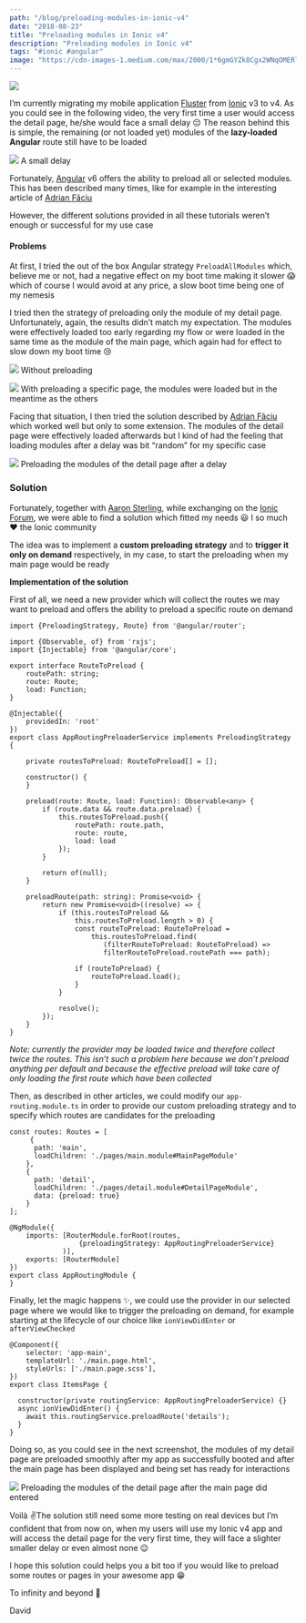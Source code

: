 ```yaml
---
path: "/blog/preloading-modules-in-ionic-v4"
date: "2018-08-23"
title: "Preloading modules in Ionic v4"
description: "Preloading modules in Ionic v4"
tags: "#ionic #angular"
image: "https://cdn-images-1.medium.com/max/2000/1*6gmGYZk8Cgx2WNqOMERlLA.jpeg"
---
```


![](https://cdn-images-1.medium.com/max/2000/1*6gmGYZk8Cgx2WNqOMERlLA.jpeg)

I’m currently migrating my mobile application [Fluster](https://fluster.io/) from [Ionic](https://ionicframework.com/) v3 to v4. As you could see in the following video, the very first time a user would access the detail page, he/she would face a small delay 😔 The reason behind this is simple, the remaining (or not loaded yet) modules of the **lazy-loaded Angular** route still have to be loaded

![](https://cdn-images-1.medium.com/max/1600/1*Uu2ONN9g4VTqkcfzmV5sXw.gif)
<span class="figcaption_hack">A small delay</span>

Fortunately, [Angular](https://angular.io/) v6 offers the ability to preload all or selected modules. This has been described many times, like for example in the interesting article of [Adrian Fâciu](https://medium.com/@adrianfaciu/custom-preloading-strategy-for-angular-modules-b3b5c873681a)

However, the different solutions provided in all these tutorials weren’t enough or successful for my use case

#### Problems

At first, I tried the out of the box Angular strategy `PreloadAllModules` which, believe me or not, had a negative effect on my boot time making it slower 😱 which of course I would avoid at any price, a slow boot time being one of my nemesis

I tried then the strategy of preloading only the module of my detail page. Unfortunately, again, the results didn’t match my expectation. The modules were effectively loaded too early regarding my flow or were loaded in the same time as the module of the main page, which again had for effect to slow down my boot time 😢

![](https://thepracticaldev.s3.amazonaws.com/i/0129tfgjf4i8hgc3mfvv.png)
<span class="figcaption_hack">Without preloading</span>

![](https://thepracticaldev.s3.amazonaws.com/i/bo40x3m3ytmm8j49q43l.png)
<span class="figcaption_hack">With preloading a specific page, the modules were loaded but in the meantime as the others</span>

Facing that situation, I then tried the solution described by [Adrian Fâciu](https://medium.com/@adrianfaciu) which worked well but only to some extension. The modules of the detail page were effectively loaded afterwards but I kind of had the feeling that loading modules after a delay was bit “random” for my specific case

![](https://thepracticaldev.s3.amazonaws.com/i/0y0z0f845mqx67y98wy0.png)
<span class="figcaption_hack">Preloading the modules of the detail page after a delay</span>

### Solution

Fortunately, together with [Aaron Sterling](https://github.com/Aaron-Sterling), while exchanging on the [Ionic Forum](https://forum.ionicframework.com/t/v4-preloadmodules/137984), we were able to find a solution which fitted my needs 😃 I so much ❤️ the Ionic community

The idea was to implement a **custom preloading strategy** and to **trigger it only on demand** respectively, in my case, to start the preloading when my main page would be ready

**Implementation of the solution**

First of all, we need a new provider which will collect the routes we may want to preload and offers the ability to preload a specific route on demand

```
import {PreloadingStrategy, Route} from '@angular/router';

import {Observable, of} from 'rxjs';
import {Injectable} from '@angular/core';

export interface RouteToPreload {
    routePath: string;
    route: Route;
    load: Function;
}

@Injectable({
    providedIn: 'root'
})
export class AppRoutingPreloaderService implements PreloadingStrategy {

    private routesToPreload: RouteToPreload[] = [];

    constructor() {
    }

    preload(route: Route, load: Function): Observable<any> {
        if (route.data && route.data.preload) {
            this.routesToPreload.push({
                routePath: route.path,
                route: route,
                load: load
            });
        }

        return of(null);
    }

    preloadRoute(path: string): Promise<void> {
        return new Promise<void>((resolve) => {
            if (this.routesToPreload &&
                this.routesToPreload.length > 0) {
                const routeToPreload: RouteToPreload =
                    this.routesToPreload.find(
                       (filterRouteToPreload: RouteToPreload) =>
                       filterRouteToPreload.routePath === path);

                if (routeToPreload) {
                    routeToPreload.load();
                }
            }

            resolve();
        });
    }
}
```

_Note: currently the provider may be loaded twice and therefore collect twice the routes. This isn’t such a problem here because we don’t preload anything per default and because the effective preload will take care of only loading the first route which have been collected_

Then, as described in other articles, we could modify our `app-routing.module.ts` in order to provide our custom preloading strategy and to specify which routes are candidates for the preloading

```
const routes: Routes = [
     {
      path: 'main',
      loadChildren: './pages/main.module#MainPageModule'
    },
    {
      path: 'detail',
      loadChildren: './pages/detail.module#DetailPageModule',
      data: {preload: true}
    }
];

@NgModule({
    imports: [RouterModule.forRoot(routes,
                 {preloadingStrategy: AppRoutingPreloaderService}
             )],
    exports: [RouterModule]
})
export class AppRoutingModule {
}
```

Finally, let the magic happens ✨, we could use the provider in our selected page where we would like to trigger the preloading on demand, for example starting at the lifecycle of our choice like `ionViewDidEnter` or `afterViewChecked`

```
@Component({
    selector: 'app-main',
    templateUrl: './main.page.html',
    styleUrls: ['./main.page.scss'],
})
export class ItemsPage {

  constructor(private routingService: AppRoutingPreloaderService) {}
  async ionViewDidEnter() {
    await this.routingService.preloadRoute('details');
  }
}
```

Doing so, as you could see in the next screenshot, the modules of my detail page are preloaded smoothly after my app as successfully booted and after the main page has been displayed and being set has ready for interactions

![](https://thepracticaldev.s3.amazonaws.com/i/ad3jufcxts4y8b9iig81.png)
<span class="figcaption_hack">Preloading the modules of the detail page after the main page did entered</span>

Voilà ✌️The solution still need some more testing on real devices but I’m confident that from now on, when my users will use my Ionic v4 app and will access the detail page for the very first time, they will face a slighter smaller delay or even almost none 😉

I hope this solution could helps you a bit too if you would like to preload some routes or pages in your awesome app 😁

To infinity and beyond 🚀

David
